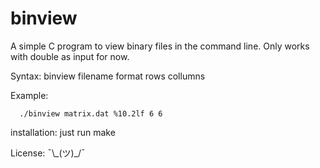 # binview
A simple C program to view binary files in the command line. Only works with double as input for now.

Syntax: binview filename format rows collumns

Example:
```
  ./binview matrix.dat %10.2lf 6 6
```

installation: just run make 

License:  ¯\\\_(ツ)\_/¯
